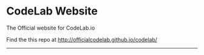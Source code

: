 CodeLab Website
===================

The Official website for CodeLab.io


Find the this repo at http://officialcodelab.github.io/codelab/


----------